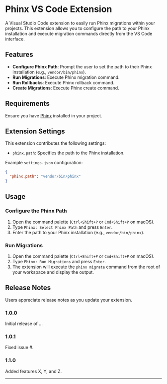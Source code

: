 # Phinx VS Code Extension

A Visual Studio Code extension to easily run Phinx migrations within your projects. This extension allows you to configure the path to your Phinx installation and execute migration commands directly from the VS Code interface.

## Features

- **Configure Phinx Path**: Prompt the user to set the path to their Phinx installation (e.g., `vendor/bin/phinx`).
- **Run Migrations**: Execute Phinx migration command.
- **Run Rollbacks**: Execute Phinx rollback command.
- **Create Migrations**: Execute Phinx create command.

## Requirements

Ensure you have [Phinx](https://phinx.org/) installed in your project.

## Extension Settings

This extension contributes the following settings:

- `phinx.path`: Specifies the path to the Phinx installation.

Example `settings.json` configuration:

```json
{
  "phinx.path": "vendor/bin/phinx"
}
```

## Usage

### Configure the Phinx Path

1. Open the command palette (`Ctrl+Shift+P` or `Cmd+Shift+P` on macOS).
2. Type `Phinx: Select Phinx Path` and press `Enter`.
3. Enter the path to your Phinx installation (e.g., `vendor/bin/phinx`).

### Run Migrations

1. Open the command palette (`Ctrl+Shift+P` or `Cmd+Shift+P` on macOS).
2. Type `Phinx: Run Migrations` and press `Enter`.
3. The extension will execute the `phinx migrate` command from the root of your workspace and display the output.

## Release Notes

Users appreciate release notes as you update your extension.

### 1.0.0

Initial release of ...

### 1.0.1

Fixed issue #.

### 1.1.0

Added features X, Y, and Z.

---
